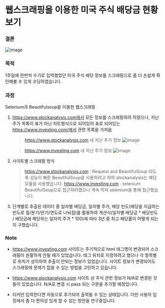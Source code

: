 # 웹스크래핑을 이용한 미국 주식 배당금 현황 보기

### 결론
![image](https://github.com/kimsujong90/Portfolio/assets/126228404/b727e6bd-7c4f-4047-ac2b-913511ce4fae)

### 목적
1주일에 한번씩 수기로 입력했었던 미국 주식 배당 정보를 스크래핑으로 좀 더 손쉽게 확인해볼 수 있게 코딩하였습니다.

### 과정
Selenium과 Beautifulsoup을 이용한 웹스크래핑

1. https://www.stockanalysis.com에서 모든 정보를 스크래핑하려 하였으나,
   지난 주가 목록이 표가 아닌 차트형식으로 되어있어 표로 되어있는 https://www.investing.com/에서 관련 목록을 가져옴
   
   > https://www.stockanalysis.com 내 지난 주가 정보
   ![image](https://github.com/kimsujong90/Portfolio/assets/126228404/addff95e-ed42-4c86-955c-7ffb49e8c10b)
   
   > https://www.investing.com 내 지난 주가 정보
   ![image](https://github.com/kimsujong90/Portfolio/assets/126228404/21b98fa0-141d-4efb-a777-95ab2680ad8f)

2. 사이트별 스크래핑 방식
   > https://www.stockanalysis.com : Request and BeautifulSoup
      되도록 성능이 빠른 BeautifulSoup을 사용하려고 하여 stockanalysis는 해당 모듈을 사용했습니다.
   > https://www.investing.com : selenium
      BeautifulSoup으로 접근하려했으나 계속 막혀 selenium을 통해 접근했습니다.

3. 단계별로 추출된 데이터 중 일자별 배당금, 일자별 주가, 배당 빈도(배당을 지급하는 빈도로 월/분기/반기/연도로 나눠짐)를
   활용하여 계산식(일자별 배당금 * 배당빈도 / 배당금에 해당하는 일자의 주가 * 100)에 따라 3년 중 최고 배당률이 어떻게 되는지 구했습니다.

### Note
* https://www.investing.com 사이트는 주기적으로 html 태그명이 변경되어 스크래핑이 원활하게 안될 때가 있었습니다. 
  태그 위치로 지정하려고 했으나 각 항목별로 위치가 상이하여 추출이 안되는 정보가 있었습니다. 
  사이트 정보가 변경되어도 스크래핑에 문제가 없을 수 있는 방법을 고민하고 있습니다.
  
* https://www.stockanalysis.com 사이트 상 주식 관련 정보가 N/A로 변경된 것들이 있었습니다.
  N/A로 변경 시 pass 되는 구문을 추가할 예정입니다.

* 티커만 입력한다면 자동으로 추가되어 출력될 수 있는 상태입니다.
  다만 사용자 입장에서 좀 더 편의성 있게 할 수 있는 방안을 연구중입니다.
  
  
